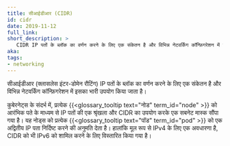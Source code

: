 ```yaml
---
title: सीआईडीआर (CIDR)
id: cidr
date: 2019-11-12
full_link: 
short_description: >
   CIDR IP पतों के ब्लॉक का वर्णन करने के लिए एक संकेतन है और विभिन्न नेटवर्किंग कॉन्फ़िगरेशन में इसका भारी उपयोग किया जाता है।
aka:
tags:
- networking
---
```

सीआईडीआर (क्लासलेस इंटर-डोमेन रौटिंग) IP पतों के ब्लॉक का वर्णन करने के लिए एक संकेतन है और विभिन्न नेटवर्किंग कॉन्फ़िगरेशन में इसका भारी उपयोग किया जाता है।

<!--more-->

कुबेरनेट्स के संदर्भ में, प्रत्येक {{<glossary_tooltip text="नोड" term_id="node" >}} को आरंभिक पते के माध्यम से IP पतों की एक श्रृंखला और CIDR का उपयोग करके एक सबनेट मास्क सौंपा गया है। यह नोड्स को प्रत्येक {{<glossary_tooltip text="पॉड" term_id="pod" >}} को एक अद्वितीय IP पता निर्दिष्ट करने की अनुमति देता है। हालांकि मूल रूप से IPv4 के लिए एक अवधारणा है, CIDR को भी IPv6 को शामिल करने के लिए विस्तारित किया गया है।